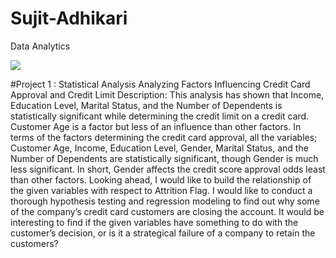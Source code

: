# Sujit-Adhikari
Data Analytics 

![](/githubimage.jpg)

#Project 1 : Statistical Analysis Analyzing Factors Influencing Credit Card Approval and Credit Limit
Description: This analysis has shown that Income, Education Level, Marital Status, and the Number of Dependents is statistically significant while determining the credit limit on a credit card. Customer Age is a factor but less of an influence than other factors. In terms of the factors determining the credit card approval, all the variables; Customer Age, Income, Education Level, Gender, Marital Status, and the Number of Dependents are statistically significant, though Gender is much less significant. In short, Gender affects the credit score approval odds least than other factors.
Looking ahead, I would like to build the relationship of the given variables with respect to Attrition Flag. I would like to conduct a thorough hypothesis testing and regression modeling to find out why some of the company’s credit card customers are closing the account. It would be interesting to find if the given variables have something to do with the customer’s decision, or is it a strategical failure of a company to retain the customers? 
